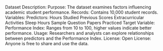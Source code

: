 Dataset Description:
Purpose: The dataset examines factors influencing academic student performance.
Records: Contains 10,000 student records.
Variables:
Predictors:
Hours Studied
Previous Scores
Extracurricular Activities
Sleep Hours
Sample Question Papers Practiced
Target Variable:
Performance Index: Ranges from 10 to 100, higher values indicate better performance.
Usage:
Researchers and analysts can explore relationships between predictors and the Performance Index.
License:
Open License: Anyone is free to share and use the data.
